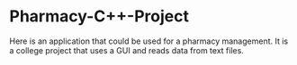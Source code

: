# Pharmacy-C++-Project
Here is an application that could be used for a pharmacy management. It is a college project that uses a GUI and reads data from text files.
